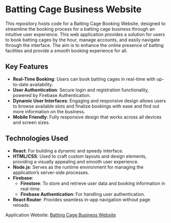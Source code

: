 
# Batting Cage Business Website

This repository hosts code for a Batting Cage Booking Website, designed to streamline the booking process for a batting cage business through an intuitive user experience. This web application provides a solution for users to book batting cages by the hour, manage accounts, and easily navigate through the interface. The aim is to enhance the online presence of batting facilities and provide a smooth booking experience for all.

## Key Features

- **Real-Time Booking**: Users can book batting cages in real-time with up-to-date availability.
- **User Authentication**: Secure login and registration functionality, powered by Firebase Authentication.
- **Dynamic User Interfaces**: Engaging and responsive design allows users to browse available slots and finalize bookings with ease and find out more information on the business.
- **Mobile Friendly**: Fully responsive design that works across all devices and screen sizes.


## Technologies Used

- **React**: For building a dynamic and speedy interface.
-  **HTML/CSS**: Used to craft custom layouts and design elements, providing a visually appealing and smooth user experience.
-  **Node.js**: Serves as the runtime environment for managing the application’s server-side processes.
- **Firebase**:
  - **Firestore**: To store and retrieve user data and booking information in real-time.
  - **Firebase Authentication**: For handling user authentication.
- **React Router**: Provides seamless in-app navigation without page reloads.

Application Website: [Batting Cage Business Website](https://github.com/cmartinez131/batting-cage-business-website)